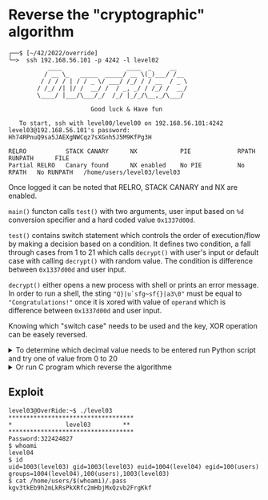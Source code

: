 # Reverse the "cryptographic" algorithm

```shell
┌──$ [~/42/2022/override]
└─>  ssh 192.168.56.101 -p 4242 -l level02
           ____                  ____  _     __
          / __ \_   _____  _____/ __ \(_)___/ /__
         / / / / | / / _ \/ ___/ /_/ / / __  / _ \
        / /_/ /| |/ /  __/ /  / _, _/ / /_/ /  __/
        \____/ |___/\___/_/  /_/ |_/_/\__,_/\___/

                       Good luck & Have fun

   To start, ssh with level00/level00 on 192.168.56.101:4242
level03@192.168.56.101's password: Hh74RPnuQ9sa5JAEXgNWCqz7sXGnh5J5M9KfPg3H

RELRO           STACK CANARY      NX            PIE             RPATH      RUNPATH      FILE
Partial RELRO   Canary found      NX enabled    No PIE          No RPATH   No RUNPATH   /home/users/level03/level03
```

Once logged it can be noted that RELRO, STACK CANARY and NX are enabled.

`main()` functon calls `test()` with two arguments, user input based on `%d` conversion specifier and a hard coded value `0x1337d00d`.

`test()` contains switch statement which controls the order of execution/flow by making a decision based on a condition. It defines two condition, a fall through cases from 1 to 21 which calls `decrypt()` with user's input or default case with calling `decrypt()` with random value. The condition is difference between `0x1337d00d` and user input.

`decrypt()` either opens a new process with shell or prints an error message. In order to run a shell, the sting ``"Q}|u`sfg~sf{}|a3\0"`` must be equal to `"Congratulations!"` once it is xored with value of `operand` which is difference between `0x1337d00d` and user input.

Knowing which "switch case" needs to be used and the key, XOR operation can be easely reversed.

<details>
<summary>To determine which decimal value needs to be entered run Python script and try one of value from 0 to 20</summary>

```python
level03@OverRide:~$ python
Python 2.7.3 (default, Jun 22 2015, 19:33:41)
[GCC 4.6.3] on linux2
Type "help", "copyright", "credits" or "license" for more information.
>>> for i in range(0x0, 0x15):
...     print("%2d %d" % (i, 0x1337d00d-i))
... 
 0 322424845
 1 322424844
 2 322424843
 3 322424842
 4 322424841
 5 322424840
 6 322424839
 7 322424838
 8 322424837
 9 322424836
10 322424835
11 322424834
12 322424833
13 322424832
14 322424831
15 322424830
16 322424829
17 322424828
18 322424827 *
19 322424826
20 322424825
```
</details>

<details>
<summary>Or run C program which reverse the algorithme</summary>

```c
#include <stdio.h>
#include <string.h>

int main(void)
{
  int i;
  int j;
  char str[] = "Q}|u`sfg~sf{}|a3\0";
  int len = strlen(str);

  for (j = 0; j <= 20; j++)
  {
    char  buff[20] = {0};
    for (i = 0; i < len; i++)
      buff[i] = j ^ str[i];
    printf("%2d %s\n", j, buff);
  }
}
```
```shell
level03@OverRide:/tmp$ gcc main.c && ./a.out
0 Q}|u`sfg~sf{}|a3
1 P|}targfrgz|}`2
2 S~wbqde|qdy~c1
3 R~vcped}pex~b0
4 Uyxqdwbczwbyxe7
5 Txypevcb{vc~xyd6
6 W{zsfu`axu`}{zg5
7 Vz{rgta`yta|z{f4
8 Yut}h{nov{nsuti;
9 Xtu|izonwzortuh:
10 [wvjylmtylqwvk9
11 Zvw~kxmluxmpvwj8
12 ]qpyljkrjwqpm?
13 \pqxm~kjs~kvpql>
14 _sr{n}hip}husro=
15 ^rszo|ihq|itrsn<
16 Amlepcvwncvkmlq#
17 @lmdqbwvobwjlmp"
18 Congratulations!
19 Bnofs`utm`uhnor
20 Eihatgrsjgroihu'
```
</details>

## Exploit
```shell
level03@OverRide:~$ ./level03
***********************************
*               level03         **
***********************************
Password:322424827
$ whoami
level04
$ id
uid=1003(level03) gid=1003(level03) euid=1004(level04) egid=100(users) groups=1004(level04),100(users),1003(level03)
$ cat /home/users/$(whoami)/.pass
kgv3tkEb9h2mLkRsPkXRfc2mHbjMxQzvb2FrgKkf
```
